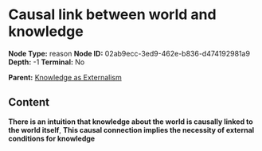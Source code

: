 # Causal link between world and knowledge

**Node Type:** reason
**Node ID:** 02ab9ecc-3ed9-462e-b836-d474192981a9
**Depth:** -1
**Terminal:** No

**Parent:** [Knowledge as Externalism](knowledge-as-externalism-thesis-bfacc8d6-5bee-4a06-880d-a7169e17332f.md)

## Content

**There is an intuition that knowledge about the world is causally linked to the world itself**, **This causal connection implies the necessity of external conditions for knowledge**
